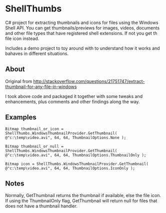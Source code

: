 # ShellThumbs

C# project for extracting thumbnails and icons for files using the Windows Shell API. You can get thumbnails/previews for images, videos, documents and other file types that have registered shell extensions. If not you get th file icon instead.

Includes a demo project to toy around with to understand how it works and bahaves in different situations.

## About

Original from http://stackoverflow.com/questions/21751747/extract-thumbnail-for-any-file-in-windows

I took above code and packaged it together with some tweaks and enhancements, plus comments and other findings along the way.

## Examples

`Bitmap thumbnail_or_icon = ShellThumbs.WindowsThumbnailProvider.GetThumbnail( @"c:\temp\video.avi", 64, 64, ThumbnailOptions.None );`

`Bitmap thumbnail_or_null = ShellThumbs.WindowsThumbnailProvider.GetThumbnail( @"c:\temp\video.avi", 64, 64, ThumbnailOptions.ThumbnailOnly );`

`Bitmap icon = ShellThumbs.WindowsThumbnailProvider.GetThumbnail( @"c:\temp\video.avi", 64, 64, ThumbnailOptions.IconOnly );`

## Notes

Normally, GetThumbnail returns the thumbnail if available, else the file icon. If using the ThumbnailOnly flag, GetThumbnail will return null for files that does not have a thumbnail handler.